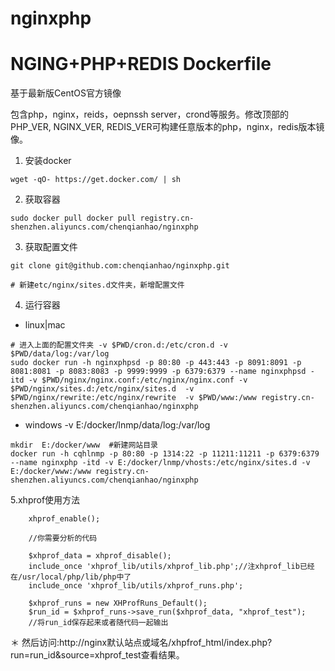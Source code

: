 # nginxphp


NGING+PHP+REDIS Dockerfile
=================

基于最新版CentOS官方镜像

包含php，nginx，reids，oepnssh server，crond等服务。修改顶部的PHP_VER, NGINX_VER, REDIS_VER可构建任意版本的php，nginx，redis版本镜像。

1. 安装docker

```
wget -qO- https://get.docker.com/ | sh
```
2. 获取容器

```
sudo docker pull docker pull registry.cn-shenzhen.aliyuncs.com/chenqianhao/nginxphp
```
3. 获取配置文件

```
git clone git@github.com:chenqianhao/nginxphp.git

# 新建etc/nginx/sites.d文件夹，新增配置文件
```

4. 运行容器

- linux|mac
```
# 进入上面的配置文件夹 -v $PWD/cron.d:/etc/cron.d -v $PWD/data/log:/var/log
sudo docker run -h nginxphpsd -p 80:80 -p 443:443 -p 8091:8091 -p 8081:8081 -p 8083:8083 -p 9999:9999 -p 6379:6379 --name nginxphpsd -itd -v $PWD/nginx/nginx.conf:/etc/nginx/nginx.conf -v $PWD/nginx/sites.d:/etc/nginx/sites.d  -v $PWD/nginx/rewrite:/etc/nginx/rewrite  -v $PWD/www:/www registry.cn-shenzhen.aliyuncs.com/chenqianhao/nginxphp

```
-  windows  -v E:/docker/lnmp/data/log:/var/log
```
mkdir  E:/docker/www  #新建网站目录
docker run -h cqhlnmp -p 80:80 -p 1314:22 -p 11211:11211 -p 6379:6379 --name nginxphp -itd -v E:/docker/lnmp/vhosts:/etc/nginx/sites.d -v E:/docker/www:/www registry.cn-shenzhen.aliyuncs.com/chenqianhao/nginxphp
```

5.xhprof使用方法
```
    xhprof_enable();

    //你需要分析的代码

    $xhprof_data = xhprof_disable();
    include_once 'xhprof_lib/utils/xhprof_lib.php';//注xhprof_lib已经在/usr/local/php/lib/php中了
    include_once 'xhprof_lib/utils/xhprof_runs.php';

    $xhprof_runs = new XHProfRuns_Default();
    $run_id = $xhprof_runs->save_run($xhprof_data, "xhprof_test");
    //将run_id保存起来或者随代码一起输出

```
＊ 然后访问:http://nginx默认站点或域名/xhpfrof_html/index.php?run=run_id&source=xhprof_test查看结果。
